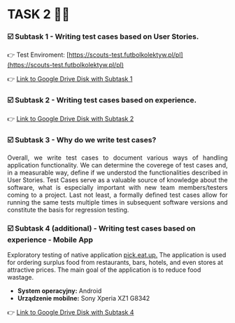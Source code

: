 # TASK 2 ✍🏻

### ☑️ Subtask 1 - Writing test cases based on User Stories.
👉 Test Enviroment:  [https://scouts-test.futbolkolektyw.pl/pl](https://scouts-test.futbolkolektyw.pl/pl)

👉 [Link to Google Drive Disk with Subtask 1](https://docs.google.com/spreadsheets/d/1mJdOEuRZ12kF0vo1M6Y5Y8ND3Ea848wuDf9D3GK81ZI/edit#gid=883793615)

### ☑️ Subtask 2 - Writing test cases based on experience.
👉 [Link to Google Drive Disk with Subtask 2](https://docs.google.com/spreadsheets/d/1Kgrs6vua1t3s0_tSLCdkq2qyzVyQu4uH1WcZPEnx2J0/edit#gid=0)

### ☑️ Subtask 3 - Why do we write test cases?
<p align=justify> Overall, we write test cases to document various ways of handling application functionality. We can determine the coverege of test cases and, in a measurable way, define if we understod the functionalities described in User Stories. Test Cases serve as a valuable source of knowledge about the software, what is especially important with new team members/testers coming to a project. Last not least, a formally defined test cases allow for running the same tests multiple times in subsequent software versions and constitute the basis for regression testing. </p>

### ☑️ Subtask 4 (additional) - Writing test cases based on experience - Mobile App

Exploratory testing of native application [pick.eat.up.](https://pickeatup.io/) The application is used for ordering surplus food from restaurants, bars, hotels, and even stores at attractive prices. The main goal of the application is to reduce food wastage.

  - **System operacyjny:** Android
  - **Urządzenie mobilne:** Sony Xperia XZ1 G8342

👉 [Link to Google Drive Disk with Subtask 4](https://docs.google.com/spreadsheets/d/1Dt-zxXi6CQUxg63vHd9nACvzE2CCaygxuciuGdriiJw/edit#gid=0)
